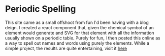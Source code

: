 # Periodic Spelling

This site came as a small offshoot from fun I'd been having with a blog
deign. I created a react component that, given the chemical symbol of an 
element would generate and SVG for that element with all the information
usually shown on a periodic table. Purely for fun, I then posted this online
as a way to spell out names and words using purely the elements. While a
simple project, the results are quite entertaining, visit it
[here](http://138.68.45.133)
